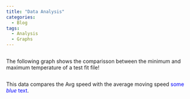 ```yaml
---
title: "Data Analysis"
categories:
  - Blog
tags:
  - Analysis
  - Graphs
---
```


<img src="{{ site.url}}{{ site.baseurl }}/assets/images/bargraph.jpg" alt="">

The following graph shows the comparisson between the minimum and maximum temperature of a test fit file!

<img src="{{ site.url}}{{ site.baseurl }}/assets/images/comparisongraph.jpg" alt="">

This data compares the Avg speed with the average moving speed <span style="color:blue">some *blue* text</span>.
